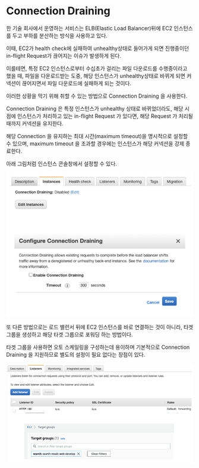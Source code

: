 # Connection Draining

한 기술 회사에서 운영하는 서비스는 ELB(Elastic Load Balancer)뒤에 EC2 인스턴스를 두고 부하를 분산하는 방식을 사용하고 있다. 

이때, EC2가 health check에 실패하여 unhealthy상태로 들어가게 되면 진행중이던 in-flight Request가 끊어지는 이슈가 발생하게 된다. 

이를테면, 특정 EC2 인스턴스로부터 수십초가 걸리는 파일 다운로드를 수행중이라고 했을 때, 파일을 다운로드받는 도중, 해당 인스턴스가 unhealthy상태로 바뀌게 되면 커넥션이 끊어지면서 파일 다운로드에 실패하게 되는 것이다. 

이러한 상황을 막기 위해 취할 수 있는 방법으로 Connection Draining 을 사용한다.

Connection Draining 은 특정 인스턴스가 unhealthy 상태로 바뀌었더라도, 해당 시점에 인스턴스가 처리하고 있는 in-flight Request 가 있다면, 해당 Request 가 처리될 때까지 커넥션을 유지한다.

해당 Connection 을 유지하는 최대 시간(maximum timeout)을 명시적으로 설정할 수 있으며, maximum timeout 을 초과할 경우에는 인스턴스가 해당 커넥션을 강제 종료한다.

아래 그림처럼 인스턴스 콘솔창에서 설정할 수 있다.

![img.png](image/76.png)

또 다른 방법으로는 로드 밸런서 뒤에 EC2 인스턴스를 바로 연결하는 것이 아니라, 타겟 그룹을 생성하고 해당 타겟 그룹으로 포워딩 하는 방법이다.

타겟 그룹을 사용하면 오토 스케일링을 구성하는데 용이하며 기본적으로 Connection Draining 을 지원하므로 별도의 설정이 필요 없다는 장점이 있다.

![img_1.png](image/77.png)